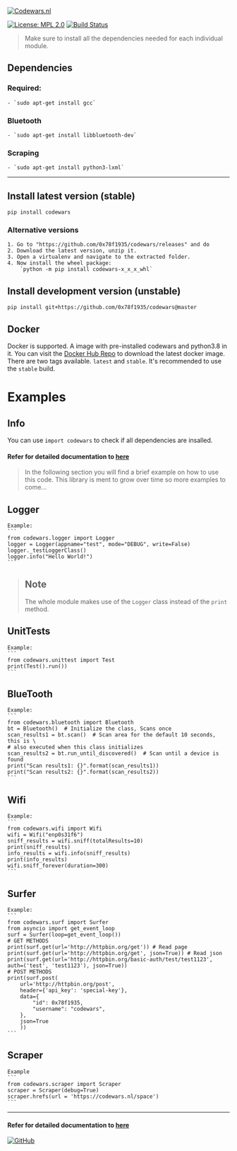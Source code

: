 [![Codewars.nl](https://codewars.nl/static/img/logo.png)](https://codewars.nl/)

[![License: MPL 2.0](https://img.shields.io/badge/License-MPL%202.0-brightgreen.svg)](https://opensource.org/licenses/MPL-2.0)
[![Build Status](https://travis-ci.org/0x78f1935/codewars.svg?branch=master)](https://travis-ci.org/0x78f1935/codewars)


>Make sure to install all the dependencies needed for each individual module.

## Dependencies
### Required: 
    - `sudo apt-get install gcc`
### Bluetooth
    - `sudo apt-get install libbluetooth-dev`
### Scraping
    - `sudo apt-get install python3-lxml`

---
## Install latest version (stable)

    pip install codewars

### Alternative versions

    1. Go to "https://github.com/0x78f1935/codewars/releases" and do
    2. Download the latest version, unzip it.
    3. Open a virtualenv and navigate to the extracted folder.
    4. Now install the wheel package:
        `python -m pip install codewars-x_x_x_whl`

## Install development version (unstable)

    pip install git+https://github.com/0x78f1935/codewars@master

## Docker

Docker is supported. A image with pre-installed codewars and python3.8 in it.
You can visit the [Docker Hub Repo](https://cloud.docker.com/repository/registry-1.docker.io/codewarsnl/codewars) to download
the latest docker image. There are two tags available. `latest` and `stable`. It's recommended to use the `stable` build.

# Examples
## Info

You can use `import codewars` to check if all dependencies are insalled.

#### Refer for detailed documentation to [here](https://codewars.nl/static/docs/index.html)

>In the following section you will find a brief example on how to use this
>code. This library is ment to grow over time so more examples to come... 

## Logger

    Example:
    ```
    from codewars.logger import Logger
    logger = Logger(appname="test", mode="DEBUG", write=False)
    logger._testLoggerClass()
    logger.info("Hello World!")
    ```

>Note
>----
>The whole module makes use of the `Logger` class instead of the `print` method.

## UnitTests

    Example:
    ```
    from codewars.unittest import Test
    print(Test().run())
    ```

## BlueTooth

    Example:
    ```
    from codewars.bluetooth import Bluetooth
    bt = Bluetooth()  # Initialize the class, Scans once
    scan_results1 = bt.scan()  # Scan area for the default 10 seconds, this is \
    # also executed when this class initializes
    scan_results2 = bt.run_until_discovered()  # Scan until a device is found
    print("Scan results1: {}".format(scan_results1))
    print("Scan results2: {}".format(scan_results2))
    ```

## Wifi

    Example:
    ```
    from codewars.wifi import Wifi
    wifi = Wifi("enp0s31f6")
    sniff_results = wifi.sniff(totalResults=10)
    print(sniff_results)
    info_results = wifi.info(sniff_results)
    print(info_results)
    wifi.sniff_forever(duration=300)
    ```

## Surfer

    Example:
    ```
    from codewars.surf import Surfer
    from asyncio import get_event_loop
    surf = Surfer(loop=get_event_loop())
    # GET METHODS
    print(surf.get(url='http://httpbin.org/get')) # Read page
    print(surf.get(url='http://httpbin.org/get', json=True)) # Read json
    print(surf.get(url='http://httpbin.org/basic-auth/test/test1123', auth=('test', 'test1123'), json=True))
    # POST METHODS
    print(surf.post(
        url='http://httpbin.org/post',
        header={'api_key': 'special-key'},
        data={
            "id": 0x78f1935,
            "username": "codewars",
        },
        json=True
        ))
    ```

## Scraper

    Example
    ```
    from codewars.scraper import Scraper
    scraper = Scraper(debug=True)
    scraper.hrefs(url = 'https://codewars.nl/space')
    ```

---
#### Refer for detailed documentation to [here](https://codewars.nl/static/docs/index.html)

[![GitHub](https://codewars.nl/static/img/github.png)](https://github.com/0x78f1935/codewars)